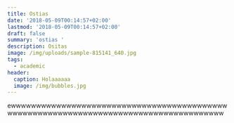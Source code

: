 ```yaml
---
title: Ostias
date: '2018-05-09T00:14:57+02:00'
lastmod: '2018-05-09T00:14:57+02:00'
draft: false
summary: 'ostias '
description: Ositas
image: /img/uploads/sample-815141_640.jpg
tags:
  - academic
header:
  caption: Holaaaaaa
  image: /img/bubbles.jpg
---
```

ewwwwwwwwwwwwwwwwwwwwwwwwwwwwwwwwwwwwwwwwwwwwwwwwwwwwwwwwwwwwwwwwwwwwwwwwwwwwwwwwwwwwww
